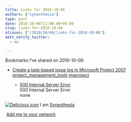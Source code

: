 ```yaml
---
title: Links for 2010-10-06
authors: ["synesthesia"]
type: post
date: 2010-10-06T21:00:00+00:00
slug: links-for-2010-10-06 
aliases: ["/2010/10/06/links-for-2010-10-06"]
aktt_notify_twitter:
  - no

---
```

Bookmarks I&#8217;ve shared on 2010-10-06:

  * [Create a task-based issue log in Microsoft Project 2007][1] 
    [project\_management\_tools][2] [msproject][3] </li> 
    
      * [500 Internal Server Error][4]  
        500 Internal Server Error  
        none</ul> 
    
    <p class="deliciouslink">
      <a href="https://del.icio.us/synesthesia" title="See all my bookmarks on del.icio.us"><img src="https://www.synesthesia.co.uk/images/deliciousicon.jpg" alt="Delicious icon" /></a>&nbsp;I am <a href="https://del.icio.us/synesthesia" title="See all my bookmarks on del.icio.us">Synesthesia</a>
    </p>
    
    <p class="deliciouslink">
      <a href="https://del.icio.us/network?add=synesthesia" title="Add me to your del.icio.us network"><img src="https://www.synesthesia.co.uk/images/add.gif" alt="" /></a>&nbsp;<a href="https://del.icio.us/network?add=synesthesia" title="Add me to your del.icio.us network">Add me to your network</a>
    </p>

 [1]: https://blogs.techrepublic.com.com/tech-manager/?p=4510
 [2]: https://delicious.com/synesthesia/project_management_tools
 [3]: https://delicious.com/synesthesia/msproject
 [4]: https://feeds.delicious.com/v2/rss/synesthesia